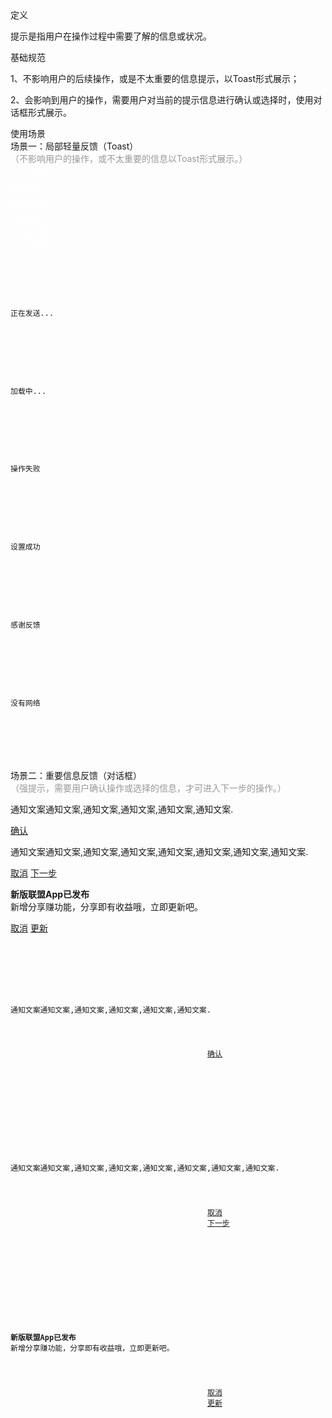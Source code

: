 <div bx-name="alimama/design/mobile/component/prompt/prompt"></div>
<div class="spec-section mb40">
    <div class="mb40">
        <div class="fontsize-20 mb10">定义</div>
        <p class="mb20">提示是指用户在操作过程中需要了解的信息或状况。</p>
    </div>
    <div class="mb40">
        <div class="fontsize-20 mb10">基础规范</div> 
        <p class="mb0">1、不影响用户的后续操作，或是不太重要的信息提示，以Toast形式展示；</p>
        <p class="mb0">2、会影响到用户的操作，需要用户对当前的提示信息进行确认或选择时，使用对话框形式展示。</p>
    </div>
    <div class="mb40">
        <div class="fontsize-20 mb10">使用场景</div> 
        <div class="example demo1">
            <div class="content" style="overflow:hidden;">
                <div class="content-header">
                    <div>场景一：局部轻量反馈（Toast）
                        <p style="margin:0;color:#999;">（不影响用户的操作，或不太重要的信息以Toast形式展示。）</p>
                    </div> 
                </div> 
                <div class="content-body pd0">
                    <div class="content-show">
                       <div class="content-wrap" style="border:none;margin:0px;">
                            <div class="loading toast promotfont">
                                <p style="font-size:16px;margin:0;color:#fff;">正在发送...</p> 
                            </div>
                            <div class="loading toast promotfont">
                                <p style="font-size:16px;margin:0;color:#fff;">加载中...</p> 
                            </div>
                            <div class="fail toast promotfont">
                                <p style="font-size:16px;margin:0;color:#fff;">操作失败</p> 
                            </div>
                            <div class="success toast promotfont">
                                <p style="font-size:16px;margin:0;color:#fff;">设置成功</p> 
                            </div>
                            <div class="smile toast promotfont">
                                <p style="font-size:16px;margin:0;color:#fff;">感谢反馈</p> 
                            </div>
                            <div class="cry toast promotfont">
                                <p style="font-size:16px;margin:0;color:#fff;">没有网络</p> 
                            </div>
                       </div> 
                    </div> 
                    <div class="content-pre">
                         <pre class="example-pre" style="border-top:none;">
                             <code class="hljs html xml">
                                <div class="loading toast promotfont">
                                    <p>正在发送...</p> 
                                </div>
                                <div class="loading toast promotfont">
                                    <p>加载中...</p> 
                                </div>
                                <div class="fail toast promotfont">
                                    <p>操作失败</p> 
                                </div>
                                <div class="success toast promotfont">
                                    <p>设置成功</p> 
                                </div>
                                <div class="smile toast promotfont">
                                    <p>感谢反馈</p> 
                                </div>
                                <div class="cry toast promotfont">
                                    <p>没有网络</p> 
                                </div> 
                             </code>
                         </pre> 
                    </div>
                </div> 
            </div> 
        </div>
        <!--demo1 end-->
        <div class="example demo1">
            <div class="content" style="overflow:hidden;">
                <div class="content-header">
                    <div>场景二：重要信息反馈（对话框） 
                        <p style="margin:0;color:#999;">（强提示，需要用户确认操作或选择的信息，才可进入下一步的操作。）</p>
                    </div> 
                </div> 
                <div class="content-body pd0">
                    <div class="content-show">
                       <div class="content-wrap">
                           <div class="demoPage mb20">
                              <div class="mask">
                                <div class="dialogs">
                                    <p class="text">通知文案通知文案,通知文案,通知文案,通知文案,通知文案.</p>
                                    <div class="btns single">
                                        <a href="javascript:;">确认</a> 
                                    </div>
                                </div> 
                              </div> 
                           </div> 
                           <div class="demoPage mb20">
                              <div class="mask">
                                <div class="dialogs">
                                    <p class="text">通知文案通知文案,通知文案,通知文案,通知文案,通知文案,通知文案,通知文案.</p>
                                    <div class="btns double">
                                        <a href="javascript:;" class="cancelBtn">取消</a> 
                                        <a href="javascript:;" class="nextStep">下一步</a>
                                    </div>
                                </div> 
                              </div> 
                           </div>
                           <div class="demoPage mb20">
                              <div class="mask">
                                <div class="dialogs">
                                    <p class="text"><strong>新版联盟App已发布</br></strong>新增分享赚功能，分享即有收益哦，立即更新吧。</p>
                                    <div class="btns double">
                                        <a href="javascript:;" class="cancelBtn">取消</a> 
                                        <a href="javascript:;" class="updateBtn">更新</a>
                                    </div>
                                </div> 
                              </div> 
                           </div>
                       </div> 
                    </div> 
                    <div class="content-pre">
                         <pre class="example-pre" style="border-top:none;">
                             <code class="hljs html xml">
                                <div class="mask">
                                    <div class="dialogs">
                                        <p class="text">通知文案通知文案,通知文案,通知文案,通知文案,通知文案.</p>
                                        <div class="btns single">
                                            <a href="javascript:;">确认</a> 
                                        </div>
                                    </div> 
                                </div>
                                <div class="mask">
                                    <div class="dialogs">
                                        <p class="text">通知文案通知文案,通知文案,通知文案,通知文案,通知文案,通知文案,通知文案.</p>
                                        <div class="btns double">
                                            <a href="javascript:;" class="cancelBtn">取消</a> 
                                            <a href="javascript:;" class="nextStep">下一步</a>
                                        </div>
                                    </div> 
                                </div>
                                <div class="mask">
                                    <div class="dialogs">
                                        <p class="text"><strong>新版联盟App已发布</br></strong>新增分享赚功能，分享即有收益哦，立即更新吧。</p>
                                        <div class="btns double">
                                            <a href="javascript:;" class="cancelBtn">取消</a> 
                                            <a href="javascript:;" class="updateBtn">更新</a>
                                        </div>
                                    </div> 
                                </div>
                             </code>
                         </pre> 
                    </div>
                </div> 
            </div> 
        </div>
    </div>
</div>

